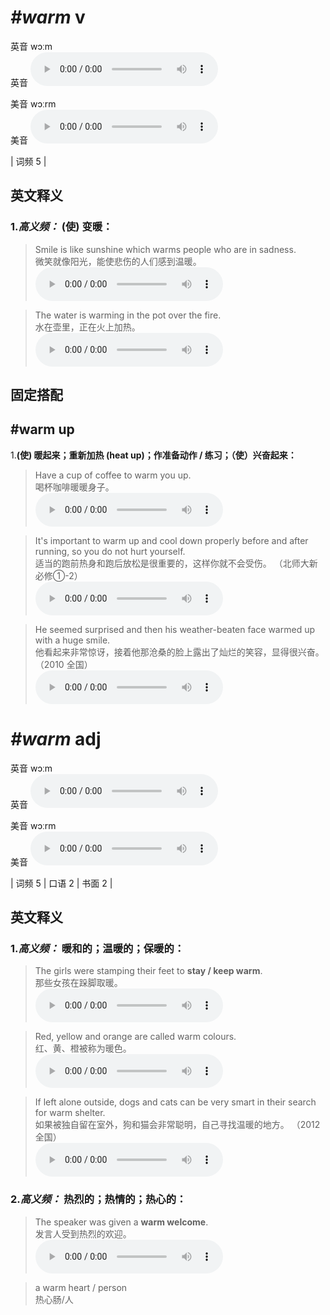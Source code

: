 # ***\#warm*** v
英音 wɔːm  
英音
<audio src="./media/warm-B.aac" controls="controls"></audio>

美音 wɔːrm  
美音
<audio src="./media/warm.aac" controls="controls"></audio>



| 词频 5 |  

英文释义
---
### 1.*高义频：* **(使) 变暖：**  

 > Smile is like sunshine which warms people who are in sadness.  
 > 微笑就像阳光，能使悲伤的人们感到温暖。    
<audio src="./media/5-warm.aac" controls="controls"></audio>

 > The water is warming in the pot over the fire.  
 > 水在壶里，正在火上加热。    
<audio src="./media/The water is .aac" controls="controls"></audio>


固定搭配
---
## \#warm up
1.**(使) 暖起来；重新加热 (heat up)；作准备动作 / 练习；（使）兴奋起来：**  

 > Have a cup of coffee to warm you up.  
 > 喝杯咖啡暖暖身子。    
<audio src="./media/6-warm.aac" controls="controls"></audio>

 > It's important to warm up and cool down properly before and after running, so you do not hurt yourself.  
 > 适当的跑前热身和跑后放松是很重要的，这样你就不会受伤。  （北师大新必修①-2）  
<audio src="./media/It is a waste of time waiting any longer2_AAC.aac" controls="controls"></audio>

 > He seemed surprised and then his weather-beaten face warmed up with a huge smile.  
 > 他看起来非常惊讶，接着他那沧桑的脸上露出了灿烂的笑容，显得很兴奋。  （2010 全国）  
<audio src="./media/7-warm.aac" controls="controls"></audio>


# ***\#warm*** adj
英音 wɔːm  
英音
<audio src="./media/warm-B.aac" controls="controls"></audio>

美音 wɔːrm  
美音
<audio src="./media/warm.aac" controls="controls"></audio>



| 词频 5 | 口语 2 | 书面 2 |  

英文释义
---
### 1.*高义频：* **暖和的；温暖的；保暖的：**  

 > The girls were stamping their feet to **stay / keep warm**.  
 > 那些女孩在跺脚取暖。    
<audio src="./media/The girls were stamping their feet to stay warm2_AAC.aac" controls="controls"></audio>

 > Red, yellow and orange are called warm colours.  
 > 红、黄、橙被称为暖色。    
<audio src="./media/2-warm.aac" controls="controls"></audio>

 > If left alone outside, dogs and cats can be very smart in their search for warm shelter.  
 > 如果被独自留在室外，狗和猫会非常聪明，自己寻找温暖的地方。  （2012 全国）  
<audio src="./media/3-warm.aac" controls="controls"></audio>

### 2.*高义频：* **热烈的；热情的；热心的：**  

 > The speaker was given a **warm welcome**.  
 > 发言人受到热烈的欢迎。    
<audio src="./media/4-warm.aac" controls="controls"></audio>

 > a warm heart / person  
 > 热心肠/人    



